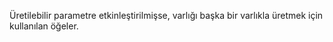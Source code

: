 Üretilebilir parametre etkinleştirilmişse, varlığı başka bir varlıkla üretmek için kullanılan öğeler.